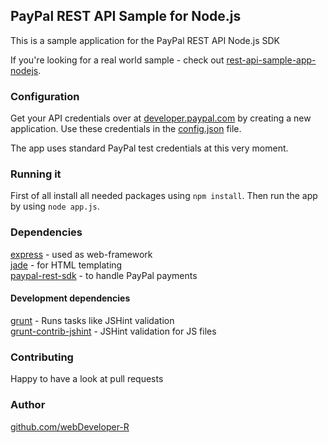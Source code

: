 ## PayPal REST API Sample for Node.js

This is a sample application for the PayPal REST API Node.js SDK

If you're looking for a real world sample - check out [rest-api-sample-app-nodejs](http://github.com/paypal/rest-api-sample-app-nodejs).

### Configuration

Get your API credentials over at [developer.paypal.com](http://developer.paypal.com/webapps/developer/applications/myapps) by creating a new application. Use these credentials in the [config.json](../master/config.json) file.

The app uses standard PayPal test credentials at this very moment.

### Running it

First of all install all needed packages using `npm install`. Then run the app by using `node app.js`.

### Dependencies

[express](http://npmjs.org/package/express) - used as web-framework  
[jade](http://npmjs.org/package/jade) - for HTML templating  
[paypal-rest-sdk](http://npmjs.org/package/paypal-rest-sdk) - to handle PayPal payments

#### Development dependencies

[grunt](http://npmjs.org/package/grunt) - Runs tasks like JSHint validation  
[grunt-contrib-jshint](http://npmjs.org/package/grunt-contrib-jshint) - JSHint validation for JS files

### Contributing

Happy to have a look at pull requests

### Author

[github.com/webDeveloper-R](https://github.com/webDeveloper-R)
